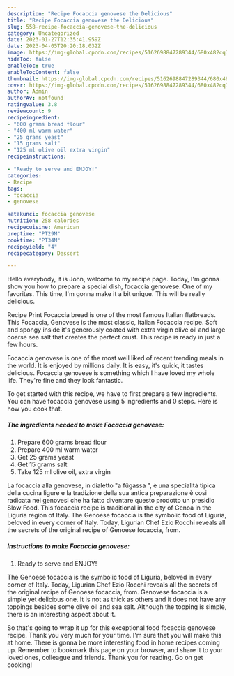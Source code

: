 ```yaml
---
description: "Recipe Focaccia genovese the Delicious"
title: "Recipe Focaccia genovese the Delicious"
slug: 558-recipe-focaccia-genovese-the-delicious
category: Uncategorized
date: 2023-01-27T12:35:41.959Z
date: 2023-04-05T20:20:18.032Z
image: https://img-global.cpcdn.com/recipes/5162698847289344/680x482cq70/focaccia-genovese-recipe-main-photo.jpg
hideToc: false
enableToc: true
enableTocContent: false
thumbnail: https://img-global.cpcdn.com/recipes/5162698847289344/680x482cq70/focaccia-genovese-recipe-main-photo.jpg
cover: https://img-global.cpcdn.com/recipes/5162698847289344/680x482cq70/focaccia-genovese-recipe-main-photo.jpg
author: Admin
authorAv: notfound
ratingvalue: 3.8
reviewcount: 9
recipeingredient:
- "600 grams bread flour"
- "400 ml warm water"
- "25 grams yeast"
- "15 grams salt"
- "125 ml olive oil extra virgin"
recipeinstructions:

- "Ready to serve and ENJOY!"
categories:
- Recipe
tags:
- focaccia
- genovese

katakunci: focaccia genovese 
nutrition: 258 calories
recipecuisine: American
preptime: "PT29M"
cooktime: "PT34M"
recipeyield: "4"
recipecategory: Dessert

---
```



Hello everybody, it is John, welcome to my recipe page. Today, I'm gonna show you how to prepare a special dish, focaccia genovese. One of my favorites. This time, I'm gonna make it a bit unique. This will be really delicious.

Recipe Print Focaccia bread is one of the most famous Italian flatbreads. This Focaccia, Genovese is the most classic, Italian Focaccia recipe. Soft and spongy inside it&#39;s generously coated with extra virgin olive oil and large coarse sea salt that creates the perfect crust. This recipe is ready in just a few hours.

Focaccia genovese is one of the most well liked of recent trending meals in the world. It is enjoyed by millions daily. It is easy, it's quick, it tastes delicious. Focaccia genovese is something which I have loved my whole life. They're fine and they look fantastic.


To get started with this recipe, we have to first prepare a few ingredients. You can have focaccia genovese using 5 ingredients and 0 steps. Here is how you cook that.

<!--inarticleads1-->

##### The ingredients needed to make Focaccia genovese:

1. Prepare 600 grams bread flour
1. Prepare 400 ml warm water
1. Get 25 grams yeast
1. Get 15 grams salt
1. Take 125 ml olive oil, extra virgin


La focaccia alla genovese, in dialetto &#34;a fügassa &#34;, è una specialità tipica della cucina ligure e la tradizione della sua antica preparazione è cosi radicata nei genovesi che ha fatto diventare questo prodotto un presidio Slow Food. This focaccia recipe is traditional in the city of Genoa in the Liguria region of Italy. The Genoese focaccia is the symbolic food of Liguria, beloved in every corner of Italy. Today, Ligurian Chef Ezio Rocchi reveals all the secrets of the original recipe of Genoese focaccia, from. 

<!--inarticleads2-->

##### Instructions to make Focaccia genovese:


1. Ready to serve and ENJOY!

The Genoese focaccia is the symbolic food of Liguria, beloved in every corner of Italy. Today, Ligurian Chef Ezio Rocchi reveals all the secrets of the original recipe of Genoese focaccia, from. Genovese focaccia is a simple yet delicious one. It is not as thick as others and it does not have any toppings besides some olive oil and sea salt. Although the topping is simple, there is an interesting aspect about it. 

So that's going to wrap it up for this exceptional food focaccia genovese recipe. Thank you very much for your time. I'm sure that you will make this at home. There is gonna be more interesting food in home recipes coming up. Remember to bookmark this page on your browser, and share it to your loved ones, colleague and friends. Thank you for reading. Go on get cooking!
